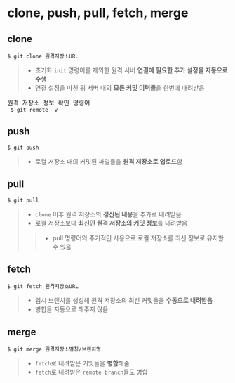 <h1> clone, push, pull, fetch, merge </h1>

<h2> clone </h2>

```git
$ git clone 원격저장소URL
```

> - 초기화 `init` 명령어를 제외한 원격 서버 **연결에 필요한 추가 설정을 자동으로 수행**
> - 연결 설정을 마친 뒤 서버 내의 **모든 커밋 이력들**을 한번에 내려받음

<pre>
원격 저장소 정보 확인 명령어
<code> $ git remote -v </code>
</pre>

<h2> push </h2>

```git
$ git push
```

> - 로컬 저장소 내의 커밋된 파일들을 **원격 저장소로 업로드**함

<h2> pull </h2>

```git
$ git pull
```

> - `clone` 이후 원격 저장소의 **갱신된 내용**을 추가로 내려받음
> - 로컬 저장소보다 **최신인 원격 저장소의 커밋 정보**를 내려받음
>> - pull 명령어의 주기적인 사용으로 로컬 저장소를 최신 정보로 유지할 수 있음

<h2> fetch </h2>

```git
$ git fetch 원격저장소URL
```

> - 임시 브랜치를 생성해 원격 저장소의 최신 커밋들을 **수동으로 내려받음**
> - 병합을 자동으로 해주지 않음

<h2> merge </h2>

```git
$ git merge 원격저장소별칭/브랜치명
```

> - `fetch`로 내려받은 커밋들을 **병합**해줌
> - `fetch`로 내려받은 `remote branch`들도 병합
